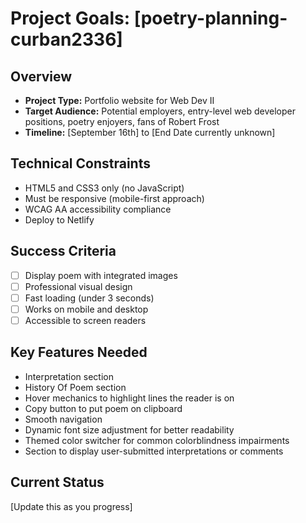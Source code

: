 # Project Goals: [poetry-planning-curban2336]

## Overview
- **Project Type:** Portfolio website for Web Dev II
- **Target Audience:** Potential employers, entry-level web developer positions, poetry enjoyers, fans of Robert Frost
- **Timeline:** [September 16th] to [End Date currently unknown]

## Technical Constraints
- HTML5 and CSS3 only (no JavaScript)
- Must be responsive (mobile-first approach)
- WCAG AA accessibility compliance
- Deploy to Netlify

## Success Criteria
- [ ] Display poem with integrated images
- [ ] Professional visual design
- [ ] Fast loading (under 3 seconds)
- [ ] Works on mobile and desktop
- [ ] Accessible to screen readers

## Key Features Needed
- Interpretation section
- History Of Poem section
- Hover mechanics to highlight lines the reader is on
- Copy button to put poem on clipboard
- Smooth navigation
- Dynamic font size adjustment for better readability
- Themed color switcher for common colorblindness impairments
- Section to display user-submitted interpretations or comments

## Current Status
[Update this as you progress]